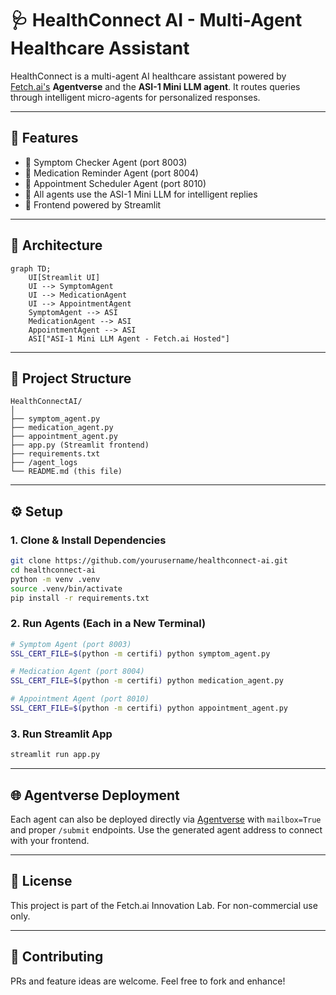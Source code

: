 # 🩺 HealthConnect AI - Multi-Agent Healthcare Assistant

HealthConnect is a multi-agent AI healthcare assistant powered by [Fetch.ai's](https://fetch.ai) **Agentverse** and the **ASI-1 Mini LLM agent**. It routes queries through intelligent micro-agents for personalized responses.

---

## 🚀 Features

- 🤒 Symptom Checker Agent (port 8003)
- 💊 Medication Reminder Agent (port 8004)
- 📅 Appointment Scheduler Agent (port 8010)
- 🧠 All agents use the ASI-1 Mini LLM for intelligent replies
- 💬 Frontend powered by Streamlit

---

## 🧱 Architecture

```mermaid
graph TD;
    UI[Streamlit UI]
    UI --> SymptomAgent
    UI --> MedicationAgent
    UI --> AppointmentAgent
    SymptomAgent --> ASI
    MedicationAgent --> ASI
    AppointmentAgent --> ASI
    ASI["ASI-1 Mini LLM Agent - Fetch.ai Hosted"]

```

---

## 📁 Project Structure

```
HealthConnectAI/
│
├── symptom_agent.py
├── medication_agent.py
├── appointment_agent.py
├── app.py (Streamlit frontend)
├── requirements.txt
├── /agent_logs
└── README.md (this file)
```

---

## ⚙️ Setup

### 1. Clone & Install Dependencies

```bash
git clone https://github.com/yourusername/healthconnect-ai.git
cd healthconnect-ai
python -m venv .venv
source .venv/bin/activate
pip install -r requirements.txt
```

### 2. Run Agents (Each in a New Terminal)

```bash
# Symptom Agent (port 8003)
SSL_CERT_FILE=$(python -m certifi) python symptom_agent.py

# Medication Agent (port 8004)
SSL_CERT_FILE=$(python -m certifi) python medication_agent.py

# Appointment Agent (port 8010)
SSL_CERT_FILE=$(python -m certifi) python appointment_agent.py
```

### 3. Run Streamlit App

```bash
streamlit run app.py
```

---

## 🌐 Agentverse Deployment

Each agent can also be deployed directly via [Agentverse](https://agentverse.ai) with `mailbox=True` and proper `/submit` endpoints. Use the generated agent address to connect with your frontend.

---

## 📄 License

This project is part of the Fetch.ai Innovation Lab. For non-commercial use only.

---

## 🤝 Contributing

PRs and feature ideas are welcome. Feel free to fork and enhance!
